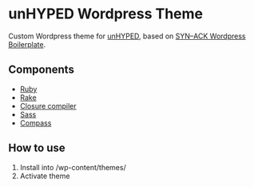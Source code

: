# unHYPED Wordpress Theme

Custom Wordpress theme for [unHYPED](http://unhyped.com), based on [SYN–ACK Wordpress Boilerplate](https://github.com/frebro/synack-wpbp).

## Components

* [Ruby](http://www.ruby-lang.org/)
* [Rake](http://rake.rubyforge.org/)
* [Closure compiler](http://code.google.com/closure/compiler/)
* [Sass](http://sass-lang.com/)
* [Compass](http://compass-style.org/)

## How to use

1. Install into /wp-content/themes/
2. Activate theme